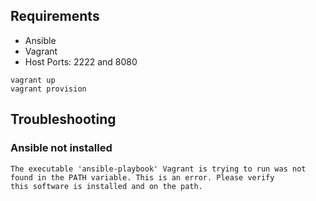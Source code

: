
## Requirements

* Ansible
* Vagrant
* Host Ports: 2222 and 8080

```
vagrant up
vagrant provision
```


## Troubleshooting


### Ansible not installed
```
The executable 'ansible-playbook' Vagrant is trying to run was not
found in the PATH variable. This is an error. Please verify
this software is installed and on the path.
```

